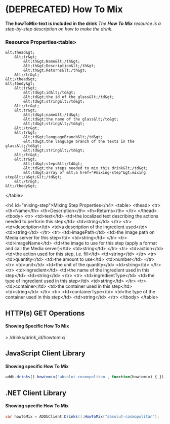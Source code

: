(DEPRECATED) ﻿How To Mix
==========
**The howToMix-text is included in the drink**
*The **How To Mix** resource is a step-by-step description on how to make the drink.*


### Resource Properties&lt;table&gt;
    &lt;thead&gt;
        &lt;tr&gt;
            &lt;th&gt;Name&lt;/th&gt;
            &lt;th&gt;Description&lt;/th&gt;
            &lt;th&gt;Returns&lt;/th&gt;
        &lt;/tr&gt;
    &lt;/thead&gt;
    &lt;tbody&gt;
        &lt;tr&gt;
            &lt;td&gt;id&lt;/td&gt;
            &lt;td&gt;the id of the glass&lt;/td&gt;
            &lt;td&gt;string&lt;/td&gt;
        &lt;/tr&gt;
        &lt;tr&gt;
            &lt;td&gt;name&lt;/td&gt;
            &lt;td&gt;the name of the glass&lt;/td&gt;
            &lt;td&gt;string&lt;/td&gt;
        &lt;/tr&gt;
        &lt;tr&gt;
            &lt;td&gt;languageBranch&lt;/td&gt;
            &lt;td&gt;the language branch of the texts in the glass&lt;/td&gt;
            &lt;td&gt;string&lt;/td&gt;
        &lt;/tr&gt;
        &lt;tr&gt;
            &lt;td&gt;steps&lt;/td&gt;
            &lt;td&gt;the steps needed to mix this drink&lt;/td&gt;
            &lt;td&gt;array of &lt;a href="#mixing-step"&gt;mixing step&lt;/a&gt;&lt;/td&gt;
        &lt;/tr&gt;
    &lt;/tbody&gt;
&lt;/table&gt;

&lt;h4 id="mixing-step"&gt;Mixing Step Properties&lt;/h4&gt;
&lt;table&gt;
    &lt;thead&gt;
        &lt;tr&gt;
            &lt;th&gt;Name&lt;/th&gt;
            &lt;th&gt;Description&lt;/th&gt;
            &lt;th&gt;Returns&lt;/th&gt;
        &lt;/tr&gt;
    &lt;/thead&gt;
    &lt;tbody&gt;
        &lt;tr&gt;
            &lt;td&gt;text&lt;/td&gt;
            &lt;td&gt;the localized text describing the actions needed to perform this step&lt;/td&gt;
            &lt;td&gt;string&lt;/td&gt;
        &lt;/tr&gt;
        &lt;tr&gt;
            &lt;td&gt;description&lt;/td&gt;
            &lt;td&gt;a description of the ingredient used&lt;/td&gt;
            &lt;td&gt;string&lt;/td&gt;
        &lt;/tr&gt;
		&lt;tr&gt;
            &lt;td&gt;imagePath&lt;/td&gt;
            &lt;td&gt;the image path on Media server for this step&lt;/td&gt;
            &lt;td&gt;string&lt;/td&gt;
        &lt;/tr&gt;
        &lt;tr&gt;
            &lt;td&gt;imageName&lt;/td&gt;
            &lt;td&gt;the image to use for this step (apply a format and call the Media server)&lt;/td&gt;
            &lt;td&gt;string&lt;/td&gt;
        &lt;/tr&gt;
		&lt;tr&gt;
            &lt;td&gt;action&lt;/td&gt;
            &lt;td&gt;the action used for this step, i.e. fill&lt;/td&gt;
            &lt;td&gt;string&lt;/td&gt;
        &lt;/tr&gt;
        &lt;tr&gt;
            &lt;td&gt;quantity&lt;/td&gt;
            &lt;td&gt;the amount to use&lt;/td&gt;
            &lt;td&gt;number&lt;/td&gt;
        &lt;/tr&gt;
		&lt;tr&gt;
            &lt;td&gt;unit&lt;/td&gt;
            &lt;td&gt;the unit of the quantity&lt;/td&gt;
            &lt;td&gt;string&lt;/td&gt;
        &lt;/tr&gt;
		&lt;tr&gt;
            &lt;td&gt;ingredient&lt;/td&gt;
            &lt;td&gt;the name of the ingredient used in this step&lt;/td&gt;
            &lt;td&gt;string&lt;/td&gt;
        &lt;/tr&gt;
		&lt;tr&gt;
            &lt;td&gt;ingredientType&lt;/td&gt;
            &lt;td&gt;the type of ingredient used in this step&lt;/td&gt;
            &lt;td&gt;string&lt;/td&gt;
        &lt;/tr&gt;
		&lt;tr&gt;
            &lt;td&gt;container&lt;/td&gt;
            &lt;td&gt;the container used in this step&lt;/td&gt;
            &lt;td&gt;string&lt;/td&gt;
        &lt;/tr&gt;
		&lt;tr&gt;
            &lt;td&gt;containerType&lt;/td&gt;
            &lt;td&gt;the type of the container used in this step&lt;/td&gt;
            &lt;td&gt;string&lt;/td&gt;
        &lt;/tr&gt;
    &lt;/tbody&gt;
&lt;/table&gt;

## HTTP(s) GET Operations
#### Showing Specific How To Mix

&gt; /drinks/*drink_id*/howtomix/

## JavaScript Client Library
#### Showing specific How To Mix

``` js
addb.drinks().howtomix('absolut-cosmopolitan', function(howtomix) { });
```

## .NET Client Library
#### Showing specific How To Mix

``` csharp
var howToMix = ADDbClient.Drinks().HowToMix("absolut-cosmopolitan");
```
